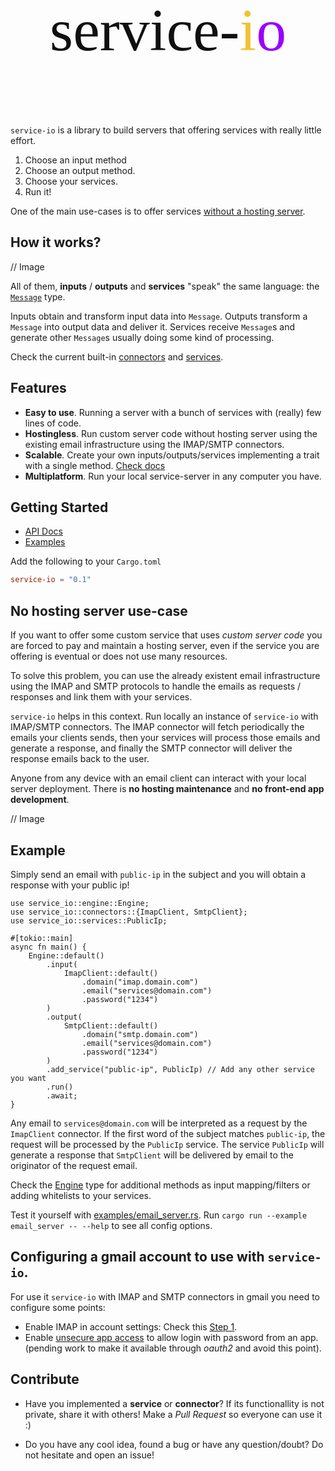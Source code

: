 <p style="font-size:96px;text-align:center;font-family:mono-space;">
    <span style="color:#101010">service-</span><span style="color:#f1c232">i</span><span style="color:#9900ff">o</span>
</p>

`service-io` is a library to build servers that offering services with really little effort.
1. Choose an input method
2. Choose an output method.
3. Choose your services.
4. Run it!

One of the main use-cases is to offer services [without a hosting server](#no-hosting-server).

## How it works?
// Image

All of them, **inputs** / **outputs** and **services** "speak" the same language:
the [`Message`](https://docs.rs/message-io/latest/service_io/message/Message.html) type.

Inputs obtain and transform input data into `Message`.
Outputs transform a `Message` into output data and deliver it.
Services receive `Message`s and generate other `Message`s usually doing some kind of processing.

Check the current built-in [connectors](https://docs.rs/message-io/latest/service_io/connectors/index.html)
and [services](https://docs.rs/message-io/latest/service_io/services/index.html).

## Features
- **Easy to use**. Running a server with a bunch of services with (really) few lines of code.
- **Hostingless**. Run custom server code without hosting server using the existing email infrastructure
  using the IMAP/SMTP connectors.
- **Scalable**. Create your own inputs/outputs/services implementing a trait with a single method.
  [Check docs](https://docs.rs/message-io/latest/service_io/interface/index.html)
- **Multiplatform**. Run your local service-server in any computer you have.

## Getting Started
- [API Docs](https://docs.rs/message-io/latest/service_io/)
- [Examples](examples)

Add the following to your `Cargo.toml`
```toml
service-io = "0.1"
```

## No hosting server use-case <span id="no-hosting-server"/>
If you want to offer some custom service that uses *custom server code*
you are forced to pay and maintain a hosting server,
even if the service you are offering is eventual or does not use many resources.

To solve this problem, you can use the already existent email infrastructure
using the IMAP and SMTP protocols to handle the emails as requests / responses and link them with your services.

`service-io` helps in this context.
Run locally an instance of `service-io` with IMAP/SMTP connectors.
The IMAP connector will fetch periodically the emails your clients sends,
then your services will process those emails and generate a response,
and finally the SMTP connector will deliver the response emails back to the user.

Anyone from any device with an email client can interact with your local server deployment.
There is **no hosting maintenance** and **no front-end app development**.

// Image

## Example
Simply send an email with `public-ip` in the subject and you will obtain a response with your public ip!

```rust,no_run
use service_io::engine::Engine;
use service_io::connectors::{ImapClient, SmtpClient};
use service_io::services::PublicIp;

#[tokio::main]
async fn main() {
    Engine::default()
        .input(
            ImapClient::default()
                .domain("imap.domain.com")
                .email("services@domain.com")
                .password("1234")
        )
        .output(
            SmtpClient::default()
                .domain("smtp.domain.com")
                .email("services@domain.com")
                .password("1234")
        )
        .add_service("public-ip", PublicIp) // Add any other service you want
        .run()
        .await;
}
```

Any email to `services@domain.com` will be interpreted as a request by the `ImapClient` connector.
If the first word of the subject matches `public-ip`, the request will be processed by the `PublicIp` service.
The service `PublicIp` will generate a response that `SmtpClient` will be delivered by email
to the originator of the request email.

Check the [Engine](https://docs.rs/message-io/latest/service_io/interface/index.html) type
for additional methods as input mapping/filters or adding whitelists to your services.

Test it yourself with [examples/email_server.rs](examples/email_server.rs).
Run `cargo run --example email_server -- --help` to see all config options.

## Configuring a gmail account to use with `service-io`.
For use it `service-io` with IMAP and SMTP connectors in gmail you need to configure some points:
- Enable IMAP in account settings: Check this [Step 1](https://support.google.com/mail/answer/7126229?hl=en#zippy=%2Cpaso-comprueba-que-imap-est%C3%A9-activado%2Cstep-check-that-imap-is-turned-on).
- Enable [unsecure app access](https://support.google.com/accounts/answer/6010255?hl=en)
  to allow login with password from an app.
  (pending work to make it available through *oauth2* and avoid this point).

## Contribute
- Have you implemented a **service** or **connector**?
  If its functionallity is not private, share it with others!
  Make a *Pull Request* so everyone can use it :)

- Do you have any cool idea, found a bug or have any question/doubt?
  Do not hesitate and open an issue!
